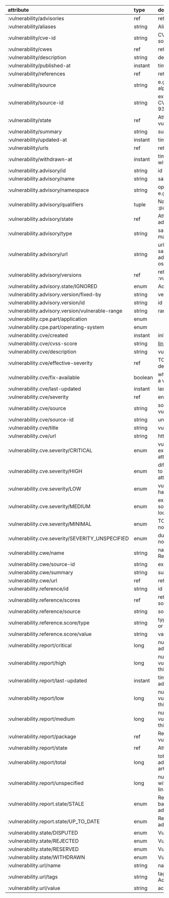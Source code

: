 | attribute | type | doc |
| :---- | :---- | :---- |
| :vulnerability/advisories | ref | refs to :vulnerability/advisory |
| :vulnerability/aliases | string | Aliases for CVEs, like #Log4Shell |
| :vulnerability/cve-id | string | CVE ids if available and different to source-id CVE-2021-2313 |
| :vulnerability/cwes | ref | refs to :vulnerability/cwe |
| :vulnerability/description | string | description text of the vulnerability |
| :vulnerability/published-at | instant | timestamp of initial publication |
| :vulnerability/references | ref | refs to :vulnerability/reference |
| :vulnerability/source | string | e.g. github, nist, ubuntu, debian, alpine, npm |
| :vulnerability/source-id | string | external id of the vulnerability like CVE-2021-2313 or GHSA-93q8-gq69-wqmw |
| :vulnerability/state | ref | Attribute to indicate state of vulnerability |
| :vulnerability/summary | string | summary text of the vulnerability |
| :vulnerability/updated-at | instant | timestamp of last update |
| :vulnerability/urls | ref | refs to :vulnerability/url |
| :vulnerability/withdrawn-at | instant | timestamp when vulnerability was withdrawn |
| :vulnerability.advisory/id | string | id of advisory |
| :vulnerability.advisory/name | string | same as :package/name log4j |
| :vulnerability.advisory/namespace | string | opt: same as :package/namespace e.g. org.apache.commons-logging |
| :vulnerability.advisory/qualifiers | tuple | Name value pairs - same as :package/qualifiers |
| :vulnerability.advisory/state | ref | Attribute to indicate state of advisory |
| :vulnerability.advisory/type | string | same as :package/type e.g. npm, maven |
| :vulnerability.advisory/url | string | url representing advisories for the same packages... e.g. adv://maven/org.clojure/clojure?os_name=alpine&os_version=1.2.3 |
| :vulnerability.advisory/versions | ref | refs to :vulnerability.advisory/version |
| :vulnerability.advisory.state/IGNORED | enum | Advisory is marked as ignored |
| :vulnerability.advisory.version/fixed-by | string | versions that first fixes this |
| :vulnerability.advisory.version/id | string | id of this version |
| :vulnerability.advisory.version/vulnerable-range | string | range of vulnerable versions |
| :vulnerability.cpe.part/application | enum |  |
| :vulnerability.cpe.part/operating-system | enum |  |
| :vulnerability.cve/created | instant | initial creation of cve record |
| :vulnerability.cve/cvss-score | string | [link to cvss score definition](https://en.wikipedia.org/wiki/Common_Vulnerability_Scoring_System) |
| :vulnerability.cve/description | string | vulnerability description (long) |
| :vulnerability.cve/effective-severity | ref | TODO - need a link for this definition |
| :vulnerability.cve/fix-available | boolean | whether it's possible to upgrade to a version without this vulnerability |
| :vulnerability.cve/last-updated | instant | last update to cve record |
| :vulnerability.cve/severity | ref | enum of vulnerabilty severity |
| :vulnerability.cve/source | string | source database for the vulnerability |
| :vulnerability.cve/source-id | string | unique identifier for cve |
| :vulnerability.cve/title | string | vulnerability title (short) |
| :vulnerability.cve/url | string | http url for the cve |
| :vulnerability.cve.severity/CRITICAL | enum | vulnerabiltiy may be exploitable by external parties, or provide attacker with privileged access |
| :vulnerability.cve.severity/HIGH | enum | difficult to exploit but can still lead to elevated privilege for the attacker |
| :vulnerability.cve.severity/LOW | enum | vulnerabilty is difficult to exploit or have little impact if exploited |
| :vulnerability.cve.severity/MEDIUM | enum | exploitation is difficult - requries some form of social engineering or local network access |
| :vulnerability.cve.severity/MINIMAL | enum | TODO - atlassian and redhat are no longer including this severity |
| :vulnerability.cve.severity/SEVERITY_UNSPECIFIED | enum | during triage, vulnerabilities may not have severities |
| :vulnerability.cwe/name | string | name of CWE like Out-of-bounds Read |
| :vulnerability.cwe/source-id | string | external id of CWE |
| :vulnerability.cwe/summary | string | summary of CWE |
| :vulnerability.cwe/url | ref | ref to :vulnerability/url |
| :vulnerability.reference/id | string | id of reference |
| :vulnerability.reference/scores | ref | refs to scores as observed by the source |
| :vulnerability.reference/source | string | source of reference |
| :vulnerability.reference.score/type | string | type of recorded score, like cvss2 or cvss2_vector |
| :vulnerability.reference.score/value | string | value of recorded score |
| :vulnerability.report/critical | long | number of critical vulnerability advisories linked to this artifact |
| :vulnerability.report/high | long | number of high severity vulnerability advisories linked to this artifact |
| :vulnerability.report/last-updated | instant | timestamp when an updated advisory last impacted this artifact |
| :vulnerability.report/low | long | number of low severity vulnerability advisories linked to this artifact |
| :vulnerability.report/medium | long | number of medium severity vulnerability advisories linked to this artifact |
| :vulnerability.report/package | ref | Ref to the artifact having the vulnerabilities; eg. :docker/image |
| :vulnerability.report/state | ref | Attribute to indicate state of report |
| :vulnerability.report/total | long | total number of vulnerability advisories currently linked to this artifact |
| :vulnerability.report/unspecified | long | number of vulnerability advisories, with an unspecificed severity, linked to this artifact |
| :vulnerability.report.state/STALE | enum | Report needs to be re-calculated based on recent changes to advisories that affect this image |
| :vulnerability.report.state/UP_TO_DATE | enum | Report is up to date with latest advisories |
| :vulnerability.state/DISPUTED | enum | Vulnerability has been disputed |
| :vulnerability.state/REJECTED | enum | Vulnerability has been rejected |
| :vulnerability.state/RESERVED | enum | Vulnerability has been reserved |
| :vulnerability.state/WITHDRAWN | enum | Vulnerability has been withdrawn |
| :vulnerability.url/name | string | name/identifier of url like nist |
| :vulnerability.url/tags | string | tags on the url like Vendor Advisory |
| :vulnerability.url/value | string | actual url |